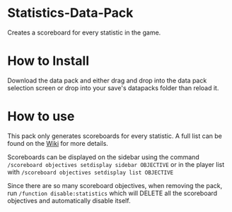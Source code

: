 # Statistics-Data-Pack
Creates a scoreboard for every statistic in the game.

# How to Install
Download the data pack and either drag and drop into the data pack selection screen or drop into your save's datapacks folder than reload it.

# How to use
This pack only generates scoreboards for every statistic. A full list can be found on the [Wiki](https://github.com/RandomGgames/Statistics-Data-Pack/wiki) for more details.

Scoreboards can be displayed on the sidebar using the command `/scoreboard objectives setdisplay sidebar OBJECTIVE` or in the player list with `/scoreboard objectives setdisplay list OBJECTIVE`

Since there are so many scoreboard objectives, when removing the pack, run `/function disable:statistics` which will DELETE all the scoreboard objectives and automatically disable itself.
